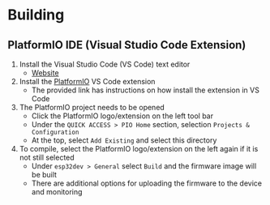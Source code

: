 # Building

## PlatformIO IDE (Visual Studio Code Extension)
1. Install the Visual Studio Code (VS Code) text editor
    - [Website](https://code.visualstudio.com/)
2. Install the [PlatformIO](https://marketplace.visualstudio.com/items?itemName=platformio.platformio-ide) VS Code extension
    - The provided link has instructions on how install the extension in VS Code
3. The PlatformIO project needs to be opened
    - Click the PlatformIO logo/extension on the left tool bar
    - Under the `QUICK ACCESS > PIO Home` section, selection `Projects & Configuration`
    - At the top, select `Add Existing` and select this directory
4. To compile, select the PlatformIO logo/extension on the left again if it is not still selected
    - Under `esp32dev > General` select `Build` and the firmware image will be built
    - There are additional options for uploading the firmware to the device and monitoring
